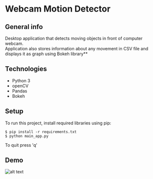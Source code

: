 # Webcam Motion Detector

## General info
Desktop application that detects moving objects in front of computer webcam.  
Application also stores information about any movement in CSV file and displays it as graph using Bokeh library**

## Technologies
* Python 3
* openCV
* Pandas
* Bokeh

## Setup
To run this project, install required libraries using pip:

```
$ pip install -r requirements.txt
$ python main_app.py
```
To quit press 'q'


## Demo
![alt text](https://raw.githubusercontent.com/dawidbudzynski/webcam_motion_detector_openCV/master/examples/example.gif)
